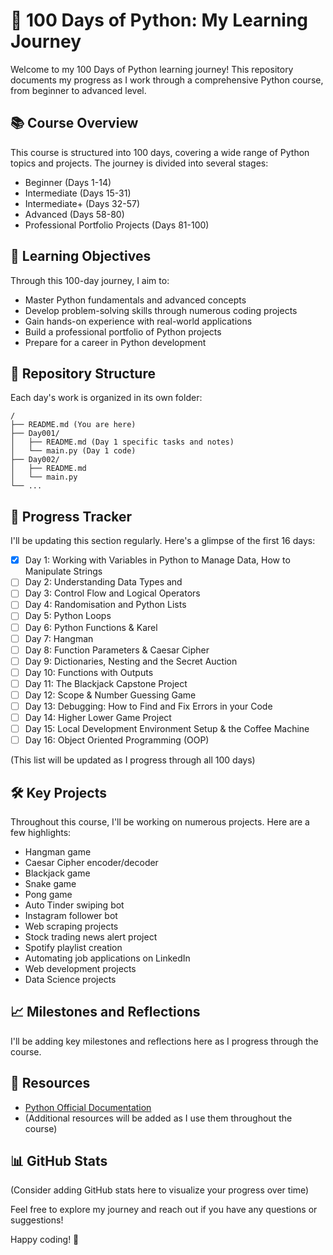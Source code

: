 # 🐍 100 Days of Python: My Learning Journey

Welcome to my 100 Days of Python learning journey! This repository documents my progress as I work through a comprehensive Python course, from beginner to advanced level.

## 📚 Course Overview

This course is structured into 100 days, covering a wide range of Python topics and projects. The journey is divided into several stages:

- Beginner (Days 1-14)
- Intermediate (Days 15-31)
- Intermediate+ (Days 32-57)
- Advanced (Days 58-80)
- Professional Portfolio Projects (Days 81-100)

## 🎯 Learning Objectives

Through this 100-day journey, I aim to:
- Master Python fundamentals and advanced concepts
- Develop problem-solving skills through numerous coding projects
- Gain hands-on experience with real-world applications
- Build a professional portfolio of Python projects
- Prepare for a career in Python development

## 📂 Repository Structure

Each day's work is organized in its own folder:

```
/
├── README.md (You are here)
├── Day001/
│   ├── README.md (Day 1 specific tasks and notes)
│   └── main.py (Day 1 code)
├── Day002/
│   ├── README.md
│   └── main.py
└── ...
```

## 🚀 Progress Tracker

I'll be updating this section regularly. Here's a glimpse of the first 16 days:

- [x] Day 1: Working with Variables in Python to Manage Data, How to Manipulate Strings
- [ ] Day 2: Understanding Data Types and 
- [ ] Day 3: Control Flow and Logical Operators
- [ ] Day 4: Randomisation and Python Lists
- [ ] Day 5: Python Loops
- [ ] Day 6: Python Functions & Karel
- [ ] Day 7: Hangman
- [ ] Day 8: Function Parameters & Caesar Cipher
- [ ] Day 9: Dictionaries, Nesting and the Secret Auction
- [ ] Day 10: Functions with Outputs
- [ ] Day 11: The Blackjack Capstone Project
- [ ] Day 12: Scope & Number Guessing Game
- [ ] Day 13: Debugging: How to Find and Fix Errors in your Code
- [ ] Day 14: Higher Lower Game Project
- [ ] Day 15: Local Development Environment Setup & the Coffee Machine
- [ ] Day 16: Object Oriented Programming (OOP)

(This list will be updated as I progress through all 100 days)

## 🛠 Key Projects

Throughout this course, I'll be working on numerous projects. Here are a few highlights:
- Hangman game
- Caesar Cipher encoder/decoder
- Blackjack game
- Snake game
- Pong game
- Auto Tinder swiping bot
- Instagram follower bot
- Web scraping projects
- Stock trading news alert project
- Spotify playlist creation
- Automating job applications on LinkedIn
- Web development projects
- Data Science projects

## 📈 Milestones and Reflections

I'll be adding key milestones and reflections here as I progress through the course.

## 🔗 Resources

- [Python Official Documentation](https://docs.python.org/3/)
- (Additional resources will be added as I use them throughout the course)

## 📊 GitHub Stats

(Consider adding GitHub stats here to visualize your progress over time)

Feel free to explore my journey and reach out if you have any questions or suggestions!

Happy coding! 🚀